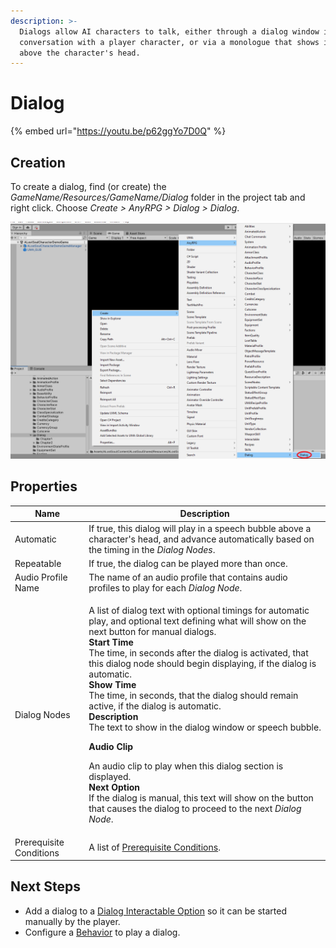```yaml
---
description: >-
  Dialogs allow AI characters to talk, either through a dialog window in
  conversation with a player character, or via a monologue that shows in a popup
  above the character's head.
---
```


# Dialog

{% embed url="https://youtu.be/p62ggYo7D0Q" %}

## Creation

To create a dialog, find (or create) the _GameName/Resources/GameName/Dialog_ folder in the project tab and right click.  Choose _Create > AnyRPG > Dialog > Dialog_.

![](<../.gitbook/assets/image (126).png>)

## Properties

| Name                    | Description                                                                                                                                                                                                                                                                                                                                                                                                                                                                                                                                                                                                                                                                                                                                                                                                         |
| ----------------------- | ------------------------------------------------------------------------------------------------------------------------------------------------------------------------------------------------------------------------------------------------------------------------------------------------------------------------------------------------------------------------------------------------------------------------------------------------------------------------------------------------------------------------------------------------------------------------------------------------------------------------------------------------------------------------------------------------------------------------------------------------------------------------------------------------------------------- |
| Automatic               | If true, this dialog will play in a speech bubble above a character's head, and advance automatically based on the timing in the _Dialog Nodes_.                                                                                                                                                                                                                                                                                                                                                                                                                                                                                                                                                                                                                                                                    |
| Repeatable              | If true, the dialog can be played more than once.                                                                                                                                                                                                                                                                                                                                                                                                                                                                                                                                                                                                                                                                                                                                                                   |
| Audio Profile Name      | The name of an audio profile that contains audio profiles to play for each _Dialog Node_.                                                                                                                                                                                                                                                                                                                                                                                                                                                                                                                                                                                                                                                                                                                           |
| Dialog Nodes            | <p>A list of dialog text with optional timings for automatic play, and optional text defining what will show on the next button for manual dialogs.<br><strong>Start Time</strong><br>The time, in seconds after the dialog is activated, that this dialog node should begin displaying, if the dialog is automatic.<br><strong>Show Time</strong><br>The time, in seconds, that the dialog should remain active, if the dialog is automatic.<br><strong>Description</strong><br>The text to show in the dialog window or speech bubble.</p><p><strong>Audio Clip</strong></p><p>An audio clip to play when this dialog section is displayed.<br><strong>Next Option</strong><br>If the dialog is manual, this text will show on the button that causes the dialog to proceed to the next <em>Dialog Node</em>.</p> |
| Prerequisite Conditions | A list of [Prerequisite Conditions](../shared-properties/prerequisite-conditions.md).                                                                                                                                                                                                                                                                                                                                                                                                                                                                                                                                                                                                                                                                                                                               |

## Next Steps

* Add a dialog to a [Dialog Interactable Option](interactable-option-configurations/dialog-config.md) so it can be started manually by the player.
* Configure a [Behavior](behavior-profile.md) to play a dialog.

